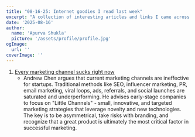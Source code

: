 ```yaml
---
title: "08-16-25: Internet goodies I read last week"
excerpt: "A collection of interesting articles and links I came across this week."
date: '2025-08-16'
author:
  name: 'Apurva Shukla'
  picture: '/assets/profile/profile.jpg'
ogImage:
  url: ''
coverImage: ''
---
```


1. [Every marketing channel sucks right now](https://andrewchen.substack.com/p/every-marketing-channel-sucks-right)
    - Andrew Chen argues that current marketing channels are ineffective for startups. Traditional methods like SEO, influencer marketing, PR, email marketing, viral loops, ads, referrals, and social launches are saturated and underperforming. He advises early-stage companies to focus on "Little Channels" - small, innovative, and targeted marketing strategies that leverage novelty and new technologies. The key is to be asymmetrical, take risks with branding, and recognize that a great product is ultimately the most critical factor in successful marketing.